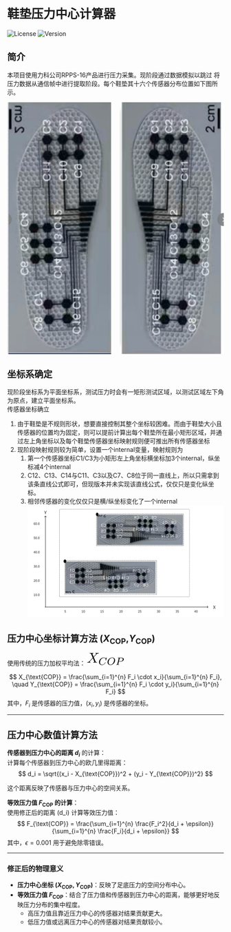 # 鞋垫压力中心计算器

![License](https://img.shields.io/badge/license-MIT-blue.svg)
![Version](https://img.shields.io/badge/version-1.0.0-brightgreen.svg)

## 简介

本项目使用力科公司RPPS-16产品进行压力采集。现阶段通过数据模拟以跳过 将压力数据从通信帧中进行提取阶段。每个鞋垫其十六个传感器分布位置如下图所示。

<div style="display: flex; justify-content: space-between;">
  <img src="doc/image/left-insole.png" alt="Image 1" style="width: 48%;"/>
  <img src="doc/image/right-insole.png" alt="Image 2" style="width: 48%;"/>
</div>

## 坐标系确定
现阶段坐标系为平面坐标系，测试压力时会有一矩形测试区域，以测试区域左下角为原点，建立平面坐标系。<br>
传感器坐标确立
1. 由于鞋垫是不规则形状，想要直接控制其整个坐标较困难。而由于鞋垫大小且传感器的位置均为固定，则可以提前计算出每个鞋垫所在最小矩形区域，并通过左上角坐标以及每个鞋垫传感器坐标映射规则便可推出所有传感器坐标
2. 现阶段映射规则较为简单，设置一个internal变量，映射规则为
    1. 第一个传感器坐标C1/C3为小矩形左上角坐标横坐标加3个internal，纵坐标减4个internal
    2. C12、C13、C14与C11、C3以及C7、C8位于同一直线上，所以只需拿到该条直线公式即可，但现版本并未实现该直线公式，仅仅只是变化纵坐标。
    3. 相邻传感器的变化仅仅只是横/纵坐标变化了一个internal
![alt text](doc/image/coordinate.png)

## 压力中心坐标计算方法 ($X_{\text{COP}}$,$Y_{\text{COP}}$)  
使用传统的压力加权平均法： 
![alt text](doc/formal/x_cop.svg)

$$ 
X_{\text{COP}} = \frac{\sum_{i=1}^{n} F_i \cdot x_i}{\sum_{i=1}^{n} F_i}, \quad Y_{\text{COP}} = \frac{\sum_{i=1}^{n} F_i \cdot y_i}{\sum_{i=1}^{n} F_i} $$ 
其中，$F_i$ 是传感器的压力值，$(x_i, y_i)$ 是传感器的坐标。



---
## 压力中心数值计算方法

**传感器到压力中心的距离 $d_i$** 的计算：  
   计算每个传感器到压力中心的欧几里得距离：  
   $$
   d_i = \sqrt{(x_i - X_{\text{COP}})^2 + (y_i - Y_{\text{COP}})^2}
   $$  

   这个距离反映了传感器与压力中心的空间关系。
   <br>

**等效压力值 $F_{\text{COP}}$ 的计算**：  
   使用修正后的距离 \(d_i\) 计算等效压力值：  
   $$
   F_{\text{COP}} = \frac{\sum_{i=1}^{n} \frac{F_i^2}{d_i + \epsilon}}{\sum_{i=1}^{n} \frac{F_i}{d_i + \epsilon}}
   $$ 
   其中，$\epsilon = 0.001$ 用于避免除零错误。

---




### 修正后的物理意义

- **压力中心坐标 $(X_{\text{COP}}, Y_{\text{COP}})$**：反映了足底压力的空间分布中心。  
- **等效压力值 $F_{\text{COP}}$**：结合了压力值和传感器到压力中心的距离，能够更好地反映压力分布的集中程度。  
  - 高压力值且靠近压力中心的传感器对结果贡献更大。  
  - 低压力值或远离压力中心的传感器对结果贡献较小。



